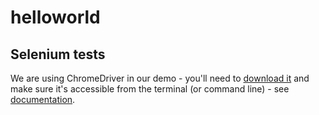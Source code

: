 helloworld
===

Selenium tests
---

We are using ChromeDriver in our demo - you'll need to [download it](http://chromedriver.storage.googleapis.com/index.html) and make sure it's accessible from the terminal (or command line) - see [documentation](http://code.google.com/p/selenium/wiki/ChromeDriver).
